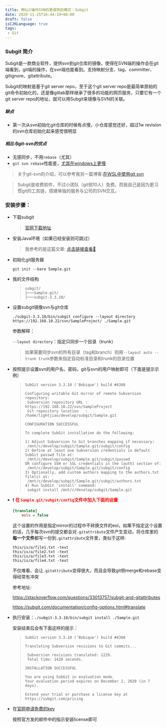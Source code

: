 ```yaml
---
title: 用Git操作SVN的更成熟的模式：Subgit
date: 2020-11-25T16:44:19+08:00
draft: false
isCJKLanguage: true
tags:
 - Git
---
```


### Subgit 简介

Subgit是一款商业软件，提供svn到git仓库的镜像，使得在SVN端的操作会在git端看到，git端的操作，在svn端也能看到。支持映射分支、tag、committer、gitignore、gitattribute。

Subgit的映射是基于git server repo，至于这个git server repo是最简单原始的git命令初始化的，还是像gitlab那样继承了很多的功能的网页服务，只要它有一个git server repo的地址，就可以用Subgit来镜像与SVN的关联。

##### 缺点

  - 第一次从svn初始化git仓库的时候有点慢，小仓库感觉还好，超过1w revision的svn仓库初始化起来感觉很明显

##### 相比与git-svn的优点

- 无感同步，不用`rebase`（尤其）
- `git svn rebase`性能差，[尤其在windows上更慢]( https://stackoverflow.com/questions/7879099/why-is-git-svn-fetch-so-slow?lq=1)

> 关于git-svn的介绍，可以参考我另一篇博客:[在WSL中使用git svn](https://lightjiao.github.io/posts/014-git-svn-in-wsl/)

> Subgit是收费软件，不过小团队（git侧10人）免费。而我自己是因为更习惯git的工具链，搭建单独的服务与公司的SVN交互。


### 安装步骤：


- 下载subgit

  > [官网下载地址](https://subgit.com/download)



- 安装Java环境（如果已经安装则可跳过）

  > 我参考的是这篇文章: [点击链接查看🔗](https://www.digitalocean.com/community/tutorials/how-to-install-java-with-apt-on-ubuntu-18-04)



- 初始化git服务器

  `git init --bare Sample.git`



- 我的文件结构

  > ```
  > subgit/
  > ├───Sample.git/
  > ├───subgit-3.3.10/
  > ```




- 设置subgit镜像svn与git仓库
  ```
  ./subgit-3.3.10/bin/subgit configure --layout directory https://192.168.10.22/svn/SampleProject/ ./Sample.git
  ```

  参数解释：

  `--layout directory`：指定只同步一个目录（trunk）

  > 如果需要同步svn的所有目录（tag和branch）则用`--layout auto --trunk trunk`参数来指定自动标准目录和trunk的目录位置

  

- 按照提示设置svn的用户名、密码，git与svn的用户映射即可（下面是提示示例）

  
  > ```
  > SubGit version 3.3.10 ('Bobique') build #4368
  >
  > Configuring writable Git mirror of remote Subversion repository:
  >  Subversion repository URL : https://192.168.10.22/svn/SampleProject
  >  Git repository location   : /home/lightjiao/develop/subgit/Sample.git
  >
  > CONFIGURATION SUCCESSFUL
  >
  > To complete SubGit installation do the following:
  >
  > 1) Adjust Subversion to Git branches mapping if necessary:
  >  /mnt/c/develop/subgit/Sample.git/subgit/config
  > 2) Define at least one Subversion credentials in default SubGit passwd file at:
  >  /mnt/c/develop/subgit/Sample.git/subgit/passwd
  > OR configure SSH or SSL credentials in the [auth] section of:
  >  /mnt/c/develop/subgit/Sample.git/subgit/config
  > 3) Optionally, add custom authors mapping to the authors.txt file(s) at:
  >  /mnt/c/develop/subgit/Sample.git/subgit/authors.txt
  > 4) Run SubGit 'install' command:
  >  subgit install /mnt/c/develop/subgit/Sample.git
  >```




- ❗ <font color=red>**在 `Sample.git/subgit/config`文件中加入下面的设置**</font>

  ```ini
  [translate]
      eols = false
  ```

  这个设置的作用是指定mirror的过程中不转换文件的eol，如果不指定这个设置的话，几乎每次svn的提交都会对`.gitattribute`文件产生变动，将仓库里的**每一个文件**都写一份到`.gitattribute`文件里，类似于这样:

  ```
  this/is/a/file1.txt -text
  this/is/a/file2.txt -text
  this/is/a/file3.txt -text
  this/is/a/file4.txt -text
  ```

  不仅难看、会让`.gitattribute`变得很大，而且会导致git侧merge和rebase变得经常有冲突

  参考地址:

    https://stackoverflow.com/questions/33013757/subgit-and-gitattributes

    https://subgit.com/documentation/config-options.html#translate



- 执行安装：`./subgit-3.3.10/bin/subgit install ./Sample.git`

  安装结束后会有下面这样的提示：

  > ```
  > SubGit version 3.3.10 ('Bobique') build #4368
  >
  > Translating Subversion revisions to Git commits...
  >
  >  Subversion revisions translated: 1229.
  >  Total time: 1428 seconds.
  >
  > INSTALLATION SUCCESSFUL
  >
  > You are using SubGit in evaluation mode.
  > Your evaluation period expires on December 2, 2020 (in 7 days).
  >
  > Extend your trial or purchase a license key at https://subgit.com/pricing
  > ```




- 在[官网申请免费的key](https://subgit.com/pricing)

  按照官方发的邮件中的指示安装license即可

